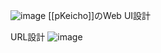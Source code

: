 
![image](https://gyazo.com/dd742a66f99fc2c799bc4624bb19b93c/thumb/1000)
[[pKeicho]]のWeb UI設計

URL設計
![image](https://gyazo.com/dd49e96b91eeef0a85d88e6e51722dfd/thumb/1000)

